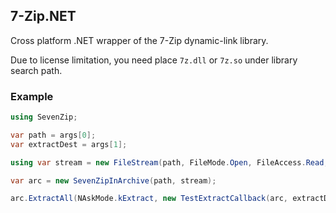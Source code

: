 ## 7-Zip.NET

Cross platform .NET wrapper of the 7-Zip dynamic-link library.

Due to license limitation, you need place `7z.dll` or `7z.so` under library search path.

### Example

```csharp
using SevenZip;

var path = args[0];
var extractDest = args[1];

using var stream = new FileStream(path, FileMode.Open, FileAccess.Read, FileShare.Read);

var arc = new SevenZipInArchive(path, stream);

arc.ExtractAll(NAskMode.kExtract, new TestExtractCallback(arc, extractDest));
```

